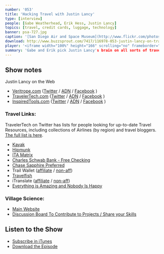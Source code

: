 ```yaml
---
number: '053'
title: 'Hacking Travel with Justin Lancy'
type: [interview]
people: [Gabe Weatherhead, Erik Hess, Justin Lancy]
topics: [travel, credit cards, luggage, technology]
banner: psa-727.jpg
caption: '[San Diego Air and Space Museum](http://www.flickr.com/photos/sdasmarchives/6555507887/)'
download: http://www.buzzsprout.com/7417/116978-053-justin-lancy-on-travel-hacking.mp3
player: '<iframe width="100%" height="166" scrolling="no" frameborder="no" src="https://w.soundcloud.com/player/?url=https%3A//api.soundcloud.com/tracks/116524167"></iframe>'
summary: 'Gabe and Erik pick Justin Lancy's brain on all sorts of travel-related topics, from finding good deals and picking good travel spots, to choosing the right things to pack.'
---
```


## Show notes

Justin Lancy on the Web

* [Veritrope.com][1] ([Twitter][2] / [ADN][3] / [Facebook][4] )
* [TravelerTech.com][5] ([Twitter][6] / [ADN][7] / [Facebook][8] )
* [InspiredTools.com][9] ([Twitter][10] / [ADN][11] / [Facebook][12] )

### Travel Links:

TravelerTech on Twitter has lists for people looking for up-to-date
Travel Resources, including collections of Airlines (by region) and travel bloggers.
[The full list is here][13].

* [Kayak][14]
* [Hipmunk][15]
* [ITA Matrix][16]
* [Charles Schwab Bank - Free Checking][17]
* [Chase Sapphire Preferred][18]
* Trail Wallet ([affiliate][19] / [non-aff][20])
* [Travelfish][22]
* iTranslate ([affiliate][23] / [non-aff][24])
* [Everything is Amazing and Nobody Is Happy](http://www.dailymotion.com/video/x8m5d0_everything-is-amazing-and-nobody-i_fun)

### Village Science:
* [Main Website][25]
* [Discussion Board To Contribute to Projects / Share your Skills][26]

## Listen to the Show

* [Subscribe in iTunes](http://itunes.apple.com/us/podcast/generational/id561551485)
* [Download the Episode](http://www.buzzsprout.com/7417/116978-053-justin-lancy-on-travel-hacking.mp3)

[1]: http://veritrope.com
[2]: https://twitter.com/Veritrope
[3]: https://alpha.app.net/Veritrope
[4]: https://facebook.com/Veritrope
[5]: http://TravelerTech.com
[6]: https://twitter.com/TravelerTech
[7]: https://alpha.app.net/TravelerTech
[8]: https://facebook.com/TravelerTech
[9]: http://InspiredTools.com
[10]: https://twitter.com/InspiredTools
[11]: https://alpha.app.net/InspiredTools
[12]: https://facebook.com/InspiredTools
[13]: https://twitter.com/travelertech/lists
[14]: http://kayak.com
[15]: http://www.hipmunk.com/
[16]: http://matrix.itasoftware.com/
[17]: http://www.schwab.com/public/schwab/banking_lending/checking_account
[18]: https://creditcards.chase.com/credit-cards/sapphire-preferred-card.aspx
[19]: https://itunes.apple.com/us/app/trail-wallet-travel-budget/id547171665?mt=8&uo=4&at=10layB
[20]: https://itunes.apple.com/us/app/trail-wallet-travel-budget/id547171665?mt=8&uo=4
[21]: http://tripit.com
[22]: http://travelfish.org
[23]: https://itunes.apple.com/us/app/itranslate-voice/id522626820?mt=8&uo=4&at=10layB
[24]: https://itunes.apple.com/us/app/itranslate-voice/id522626820?mt=8&uo=4
[25]: http://villagescience.org
[26]: http://discuss.villagescience.org
